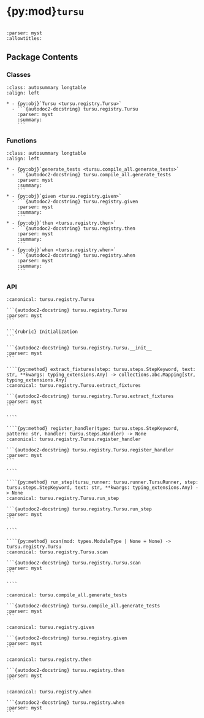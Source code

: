 # {py:mod}`tursu`

```{py:module} tursu
```

```{autodoc2-docstring} tursu
:parser: myst
:allowtitles:
```

## Package Contents

### Classes

````{list-table}
:class: autosummary longtable
:align: left

* - {py:obj}`Tursu <tursu.registry.Tursu>`
  - ```{autodoc2-docstring} tursu.registry.Tursu
    :parser: myst
    :summary:
    ```
````

### Functions

````{list-table}
:class: autosummary longtable
:align: left

* - {py:obj}`generate_tests <tursu.compile_all.generate_tests>`
  - ```{autodoc2-docstring} tursu.compile_all.generate_tests
    :parser: myst
    :summary:
    ```
* - {py:obj}`given <tursu.registry.given>`
  - ```{autodoc2-docstring} tursu.registry.given
    :parser: myst
    :summary:
    ```
* - {py:obj}`then <tursu.registry.then>`
  - ```{autodoc2-docstring} tursu.registry.then
    :parser: myst
    :summary:
    ```
* - {py:obj}`when <tursu.registry.when>`
  - ```{autodoc2-docstring} tursu.registry.when
    :parser: myst
    :summary:
    ```
````

### API

`````{py:class} Tursu()
:canonical: tursu.registry.Tursu

```{autodoc2-docstring} tursu.registry.Tursu
:parser: myst
```

```{rubric} Initialization
```

```{autodoc2-docstring} tursu.registry.Tursu.__init__
:parser: myst
```

````{py:method} extract_fixtures(step: tursu.steps.StepKeyword, text: str, **kwargs: typing_extensions.Any) -> collections.abc.Mapping[str, typing_extensions.Any]
:canonical: tursu.registry.Tursu.extract_fixtures

```{autodoc2-docstring} tursu.registry.Tursu.extract_fixtures
:parser: myst
```

````

````{py:method} register_handler(type: tursu.steps.StepKeyword, pattern: str, handler: tursu.steps.Handler) -> None
:canonical: tursu.registry.Tursu.register_handler

```{autodoc2-docstring} tursu.registry.Tursu.register_handler
:parser: myst
```

````

````{py:method} run_step(tursu_runner: tursu.runner.TursuRunner, step: tursu.steps.StepKeyword, text: str, **kwargs: typing_extensions.Any) -> None
:canonical: tursu.registry.Tursu.run_step

```{autodoc2-docstring} tursu.registry.Tursu.run_step
:parser: myst
```

````

````{py:method} scan(mod: types.ModuleType | None = None) -> tursu.registry.Tursu
:canonical: tursu.registry.Tursu.scan

```{autodoc2-docstring} tursu.registry.Tursu.scan
:parser: myst
```

````

`````

````{py:function} generate_tests() -> None
:canonical: tursu.compile_all.generate_tests

```{autodoc2-docstring} tursu.compile_all.generate_tests
:parser: myst
```
````

````{py:function} given(pattern: str) -> typing.Callable[[tursu.steps.Handler], tursu.steps.Handler]
:canonical: tursu.registry.given

```{autodoc2-docstring} tursu.registry.given
:parser: myst
```
````

````{py:function} then(pattern: str) -> typing.Callable[[tursu.steps.Handler], tursu.steps.Handler]
:canonical: tursu.registry.then

```{autodoc2-docstring} tursu.registry.then
:parser: myst
```
````

````{py:function} when(pattern: str) -> typing.Callable[[tursu.steps.Handler], tursu.steps.Handler]
:canonical: tursu.registry.when

```{autodoc2-docstring} tursu.registry.when
:parser: myst
```
````
